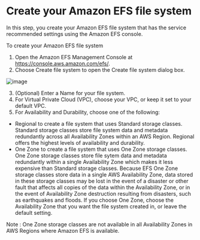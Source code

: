# Create your Amazon EFS file system

In this step, you create your Amazon EFS file system that has the service recommended settings using
the Amazon EFS console.

To create your Amazon EFS file system

1. Open the Amazon EFS Management Console at https://console.aws.amazon.com/efs/.
2. Choose Create file system to open the Create file system dialog box.

  ![image](https://user-images.githubusercontent.com/17270996/141606065-9d68cf0d-4aa7-4737-9993-446c9b391786.png)

3. (Optional) Enter a Name for your file system.
4. For Virtual Private Cloud (VPC), choose your VPC, or keep it set to your default VPC.
5. For Availability and Durability, choose one of the following:
* Regional to create a file system that uses Standard storage classes. Standard storage
classes store file system data and metadata redundantly across all Availability Zones within an
AWS Region. Regional offers the highest levels of availability and durability.
* One Zone to create a file system that uses One Zone storage classes. One Zone storage
classes store file sytem data and metadata redundantly within a single Availability Zone which
makes it less expensive than Standard storage classes.
Because EFS One Zone storage classes store data in a single AWS Availability Zone, data stored
in these storage classes may be lost in the event of a disaster or other fault that affects all copies
of the data within the Availability Zone, or in the event of Availability Zone destruction resulting
from disasters, such as earthquakes and floods.
If you choose One Zone, choose the Availability Zone that you want the file system created in, or
leave the default setting.

Note : One Zone storage classes are not available in all Availability Zones in AWS Regions where
Amazon EFS is available.
